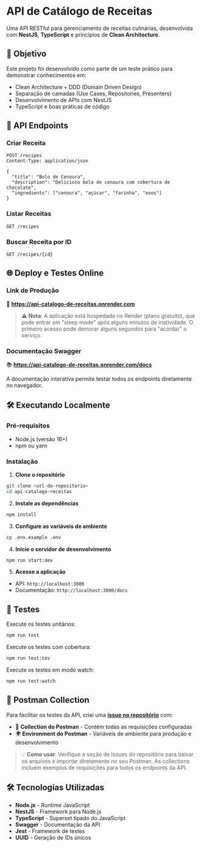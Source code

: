 # API de Catálogo de Receitas

Uma API RESTful para gerenciamento de receitas culinárias, desenvolvida com **NestJS**, **TypeScript** e princípios de **Clean Architecture**.

## 🎯 Objetivo

Este projeto foi desenvolvido como parte de um teste prático para demonstrar conhecimentos em:

- Clean Architecture + DDD (Domain Driven Design)
- Separação de camadas (Use Cases, Repositories, Presenters)
- Desenvolvimento de APIs com NestJS
- TypeScript e boas práticas de código

## 📡 API Endpoints

### Criar Receita

```http
POST /recipes
Content-Type: application/json

{
  "title": "Bolo de Cenoura",
  "description": "Delicioso bolo de cenoura com cobertura de chocolate",
  "ingredients": ["cenoura", "açúcar", "farinha", "ovos"]
}
```

### Listar Receitas

```http
GET /recipes
```

### Buscar Receita por ID

```http
GET /recipes/{id}
```

## 🌐 Deploy e Testes Online

### Link de Produção

🔗 **https://api-catalogo-de-receitas.onrender.com**

> ⚠️ **Nota**: A aplicação está hospedada no Render (plano gratuito), que pode entrar em "sleep mode" após alguns minutos de inatividade. O primeiro acesso pode demorar alguns segundos para "acordar" o serviço.

### Documentação Swagger

📚 **https://api-catalogo-de-receitas.onrender.com/docs**

A documentação interativa permite testar todos os endpoints diretamente no navegador.

## 🛠️ Executando Localmente

### Pré-requisitos

- Node.js (versão 16+)
- npm ou yarn

### Instalação

1. **Clone o repositório**

```bash
git clone <url-do-repositorio>
cd api-catalogo-receitas
```

2. **Instale as dependências**

```bash
npm install
```

3. **Configure as variáveis de ambiente**

```bash
cp .env.example .env
```

4. **Inicie o servidor de desenvolvimento**

```bash
npm run start:dev
```

5. **Acesse a aplicação**

- API: `http://localhost:3000`
- Documentação: `http://localhost:3000/docs`

## 🧪 Testes

Execute os testes unitários:

```bash
npm run test
```

Execute os testes com cobertura:

```bash
npm run test:cov
```

Execute os testes em modo watch:

```bash
npm run test:watch
```

## 📮 Postman Collection

Para facilitar os testes da API, criei uma **[issue no repositório](https://github.com/jotaviobueno/API-catalogo-de-receitas/issues/1)** com:

- 📄 **Collection do Postman** - Contém todas as requisições configuradas
- 🌍 **Environment do Postman** - Variáveis de ambiente para produção e desenvolvimento

> 💡 **Como usar**: Verifique a seção de Issues do repositório para baixar os arquivos e importar diretamente no seu Postman. As collections incluem exemplos de requisições para todos os endpoints da API.

## 🛠️ Tecnologias Utilizadas

- **Node.js** - Runtime JavaScript
- **NestJS** - Framework para Node.js
- **TypeScript** - Superset tipado do JavaScript
- **Swagger** - Documentação da API
- **Jest** - Framework de testes
- **UUID** - Geração de IDs únicos
